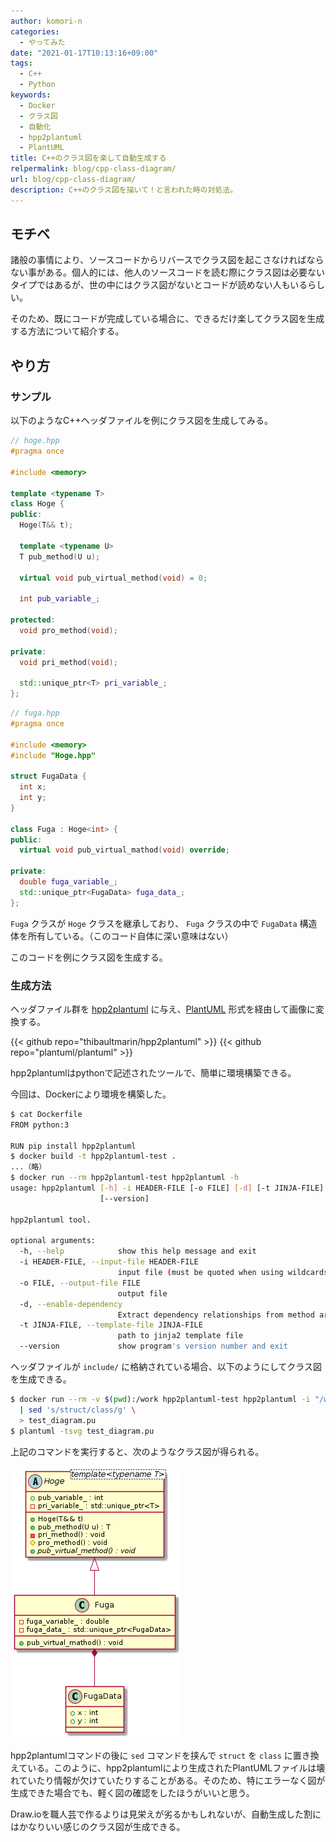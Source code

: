 ```yaml
---
author: komori-n
categories:
  - やってみた
date: "2021-01-17T10:13:16+09:00"
tags:
  - C++
  - Python
keywords:
  - Docker
  - クラス図
  - 自動化
  - hpp2plantuml
  - PlantUML
title: C++のクラス図を楽して自動生成する
relpermalink: blog/cpp-class-diagram/
url: blog/cpp-class-diagram/
description: C++のクラス図を描いて！と言われた時の対処法。
---
```


## モチベ

諸般の事情により、ソースコードからリバースでクラス図を起こさなければならない事がある。個人的には、他人のソースコードを読む際にクラス図は必要ないタイプではあるが、世の中にはクラス図がないとコードが読めない人もいるらしい。

そのため、既にコードが完成している場合に、できるだけ楽してクラス図を生成する方法について紹介する。

## やり方

### サンプル

以下のようなC++ヘッダファイルを例にクラス図を生成してみる。

```cpp
// hoge.hpp
#pragma once

#include <memory>

template <typename T>
class Hoge {
public:
  Hoge(T&& t);

  template <typename U>
  T pub_method(U u);

  virtual void pub_virtual_method(void) = 0;

  int pub_variable_;

protected:
  void pro_method(void);

private:
  void pri_method(void);

  std::unique_ptr<T> pri_variable_;
};
```

```cpp
// fuga.hpp
#pragma once

#include <memory>
#include "Hoge.hpp"

struct FugaData {
  int x;
  int y;
}

class Fuga : Hoge<int> {
public:
  virtual void pub_virtual_mathod(void) override;

private:
  double fuga_variable_;
  std::unique_ptr<FugaData> fuga_data_;
};
```

`Fuga` クラスが `Hoge` クラスを継承しており、 `Fuga` クラスの中で `FugaData` 構造体を所有している。（このコード自体に深い意味はない）

このコードを例にクラス図を生成する。

### 生成方法

ヘッダファイル群を [hpp2plantuml](https://github.com/thibaultmarin/hpp2plantuml) に与え、[PlantUML](https://github.com/plantuml/plantuml) 形式を経由して画像に変換する。

{{< github repo="thibaultmarin/hpp2plantuml" >}}
{{< github repo="plantuml/plantuml" >}}

hpp2plantumlはpythonで記述されたツールで、簡単に環境構築できる。

今回は、Dockerにより環境を構築した。

```sh
$ cat Dockerfile
FROM python:3

RUN pip install hpp2plantuml
$ docker build -t hpp2plantuml-test .
...（略）
$ docker run --rm hpp2plantuml-test hpp2plantuml -h
usage: hpp2plantuml [-h] -i HEADER-FILE [-o FILE] [-d] [-t JINJA-FILE]
                    [--version]

hpp2plantuml tool.

optional arguments:
  -h, --help            show this help message and exit
  -i HEADER-FILE, --input-file HEADER-FILE
                        input file (must be quoted when using wildcards)
  -o FILE, --output-file FILE
                        output file
  -d, --enable-dependency
                        Extract dependency relationships from method arguments
  -t JINJA-FILE, --template-file JINJA-FILE
                        path to jinja2 template file
  --version             show program's version number and exit
```

ヘッダファイルが `include/` に格納されている場合、以下のようにしてクラス図を生成できる。

```sh
$ docker run --rm -v $(pwd):/work hpp2plantuml-test hpp2plantuml -i "/work/include/*.hpp" \
  | sed 's/struct/class/g' \
  > test_diagram.pu
$ plantuml -tsvg test_diagram.pu
```

上記のコマンドを実行すると、次のようなクラス図が得られる。

![plantumlを用いたクラス図の生成結果](feature.png)

hpp2plantumlコマンドの後に `sed` コマンドを挟んで `struct` を `class` に置き換えている。このように、hpp2plantumlにより生成されたPlantUMLファイルは壊れていたり情報が欠けていたりすることがある。そのため、特にエラーなく図が生成できた場合でも、軽く図の確認をしたほうがいいと思う。

Draw.ioを職人芸で作るよりは見栄えが劣るかもしれないが、自動生成した割にはかなりいい感じのクラス図が生成できる。
